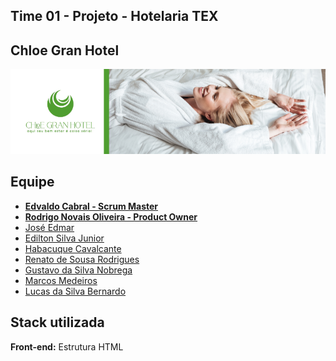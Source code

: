 ## Time 01 - Projeto - Hotelaria TEX

## Chloe Gran Hotel

![Chloe Gran Hotel](./chloe-gran-hotel.png)

## Equipe

- [**Edvaldo Cabral - Scrum Master**](https://github.com/edcabralc)
- [**Rodrigo Novais Oliveira - Product Owner**]()
- [José Edmar]()
- [Edilton Silva Junior]()
- [Habacuque Cavalcante]()
- [Renato de Sousa Rodrigues](https://github.com/Notare)
- [Gustavo da Silva Nobrega]()
- [Marcos Medeiros](https://github.com/mrmedeiro)
- [Lucas da Silva Bernardo]()

## Stack utilizada

**Front-end:** Estrutura HTML
